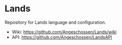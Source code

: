 # Lands
Repository for Lands language and configuration.

* Wiki: https://github.com/Angeschossen/Lands/wiki 
* API: https://github.com/Angeschossen/LandsAPI

